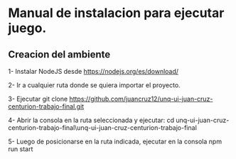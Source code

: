 # Manual de instalacion para ejecutar juego.

## Creacion del ambiente

1- Instalar NodeJS desde https://nodejs.org/es/download/

2- Ir a cualquier ruta donde se quiera importar el proyecto.

3- Ejecutar git clone https://github.com/juancruz12/unq-ui-juan-cruz-centurion-trabajo-final.git

4- Abrir la consola en la ruta seleccionada y ejecutar: cd unq-ui-juan-cruz-centurion-trabajo-final\unq-ui-juan-cruz-centurion-trabajo-final

5- Luego de posicionarse en la ruta indicada, ejecutar en la consola npm run start